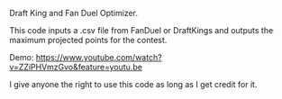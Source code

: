 Draft King and Fan Duel Optimizer.

This code inputs a .csv file from FanDuel or DraftKings and outputs the maximum projected
points for the contest.

Demo: https://www.youtube.com/watch?v=ZZiPHVmzGvo&feature=youtu.be

I give anyone the right to use this code as long as I get credit for it.
